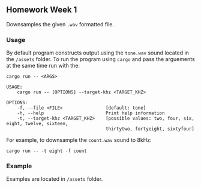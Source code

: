 ## Homework Week 1

Downsamples the given `.wav` formatted file.

### Usage

By default program constructs output using the `tone.wav` sound located in the `/assets` folder. 
To run the program using `cargo` and pass the arguements at the same time run with the:
```
cargo run -- <ARGS>
```

```
USAGE:
    cargo run -- [OPTIONS] --target-khz <TARGET_KHZ>

OPTIONS:
    -f, --file <FILE>                [default: tone]
    -h, --help                       Print help information
    -t, --target-khz <TARGET_KHZ>    [possible values: two, four, six, eight, twelve, sixteen,
                                     thirtytwo, fortyeight, sixtyfour]
```

For example, to downsample the `count.wav` sound to 8kHz:

```
cargo run -- -t eight -f count
```



### Example

Examples are located in `/assets` folder.